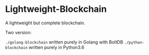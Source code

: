 # Lightweight-Blockchain
A lightweight but complete blockchain.

Two version:

`./golang-blockchain` written purely in Golang with BoltDB
`./python-blockchain` written purely in Python3.6

